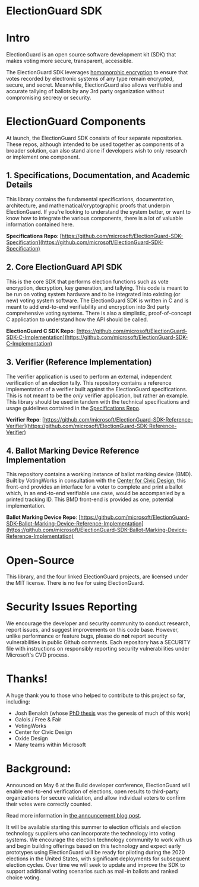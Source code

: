 
# ElectionGuard SDK

# Intro
ElectionGuard is an open source software development kit (SDK) that makes voting more secure, transparent, accessible. 

The ElectionGuard SDK leverages [homomorphic encryption](https://en.wikipedia.org/wiki/Homomorphic_encryption) to ensure that votes recorded by electronic systems of any type remain encrypted, secure, and secret. Meanwhile, ElectionGuard also allows verifiable and accurate tallying of ballots by any 3rd party organization without compromising secrecy or security. 


# ElectionGuard Components
At launch, the ElectionGuard SDK consists of four separate repositories. These repos, although intended to be used together as components of a broader solution, can also stand alone if developers wish to only research or implement one component.

## 1. Specifications, Documentation, and Academic Details
This library contains the fundamental specifications, documentation, architecture, and mathematical/cryptographic proofs that underpin ElectionGuard. If you're looking to understand the system better, or want to know how to integrate the various components, there is a lot of valuable information contained here.

**Specifications Repo**: [https://github.com/microsoft/ElectionGuard-SDK-Specification](https://github.com/microsoft/ElectionGuard-SDK-Specification)

## 2. Core ElectionGuard API SDK 
This is the core SDK that performs election functions such as vote encryption, decryption, key generation, and tallying. This code is meant to be run on voting system hardware and to be integrated into existing (or new) voting system software. The ElectionGuard SDK is written in C and is meant to add end-to-end verifiability and encryption into 3rd party comprehensive voting systems. There is also a simplistic, proof-of-concept C application to understand how the API should be called. 

**ElectionGuard C SDK Repo**: [https://github.com/microsoft/ElectionGuard-SDK-C-Implementation](https://github.com/microsoft/ElectionGuard-SDK-C-Implementation)  


## 3. Verifier (Reference Implementation) 
The verifier application is used to perform an external, independent verification of an election tally. This repository contains a reference implementation of a verifier built against the ElectionGuard specifications. This is not meant to be the *only* verifier application, but rather an example. This library should be used in tandem with the technical specifications and usage guidelines contained in the [Specifications Repo](https://github.com/microsoft/ElectionGuard-SDK-Specification).

**Verifier Repo**: [https://github.com/microsoft/ElectionGuard-SDK-Reference-Verifier](https://github.com/microsoft/ElectionGuard-SDK-Reference-Verifier)


## 4. Ballot Marking Device Reference Implementation
This repository contains a working instance of ballot marking device (BMD). Built by VotingWorks in consultation with the [Center for Civic Design](https://civicdesign.org), this front-end provides an interface for a voter to complete and print a ballot which, in an end-to-end verifiable use case, would be accompanied by a printed tracking ID. This BMD front-end is provided as one, potential implementation.

**Ballot Marking Device Repo**: [https://github.com/microsoft/ElectionGuard-SDK-Ballot-Marking-Device-Reference-Implementation](https://github.com/microsoft/ElectionGuard-SDK-Ballot-Marking-Device-Reference-Implementation)



# Open-Source
This library, and the four linked ElectionGuard projects, are licensed under the MIT license. There is no fee for using ElectionGuard.

# Security Issues Reporting
We encourage the developer and security community to conduct research, report issues, and suggest improvements on this code base. However, unlike performance or feature bugs, please do **not** report security vulnerabilities in public Github comments. Each repository has a SECURITY file with instructions on responsibly reporting security vulnerabilities under Microsoft's CVD process.

# Thanks!
A huge thank you to those who helped to contribute to this project so far, including:
* Josh Benaloh (whose [PhD thesis](https://www.microsoft.com/en-us/research/publication/verifiable-secret-ballot-elections/) was the genesis of much of this work)
* Galois / Free & Fair
* VotingWorks
* Center for Civic Design
* Oxide Design
* Many teams within Microsoft
 
# Background:
Announced on May 6 at the Build developer conference, ElectionGuard will enable end-to-end verification of elections, open results to third-party organizations for secure validation, and allow individual voters to confirm their votes were correctly counted.

Read more information in [the announcement blog post](https://blogs.microsoft.com/on-the-issues/?p=63211).

It will be available starting this summer to election officials and election technology suppliers who can incorporate the technology into voting systems. We encourage the election technology community to work with us and begin building offerings based on this technology and expect early prototypes using ElectionGuard will be ready for piloting during the 2020 elections in the United States, with significant deployments for subsequent election cycles. Over time we will seek to update and improve the SDK to support additional voting scenarios such as mail-in ballots and ranked choice voting. 
